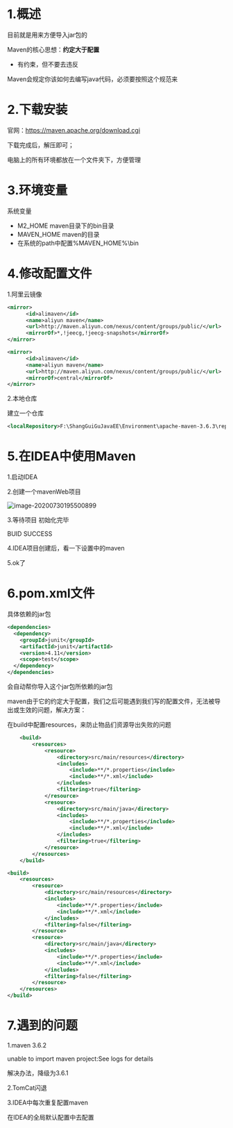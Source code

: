 # 1.概述

目前就是用来方便导入jar包的

Maven的核心思想：**约定大于配置**

- 有约束，但不要去违反

Maven会规定你该如何去编写java代码，必须要按照这个规范来

# 2.下载安装

官网：https://maven.apache.org/download.cgi

下载完成后，解压即可；

电脑上的所有环境都放在一个文件夹下，方便管理

# 3.环境变量

系统变量

- M2_HOME  maven目录下的bin目录
- MAVEN_HOME maven的目录
- 在系统的path中配置%MAVEN_HOME%\bin

# 4.修改配置文件

1.阿里云镜像

```xml
<mirror>
      <id>alimaven</id>
      <name>aliyun maven</name>
      <url>http://maven.aliyun.com/nexus/content/groups/public/</url>
      <mirrorOf>*,!jeecg,!jeecg-snapshots</mirrorOf>
</mirror>
```

```xml
<mirror>
      <id>alimaven</id>
      <name>aliyun maven</name>
      <url>http://maven.aliyun.com/nexus/content/groups/public/</url>
      <mirrorOf>central</mirrorOf>
</mirror>
```



2.本地仓库

建立一个仓库

```xml
<localRepository>F:\ShangGuiGuJavaEE\Environment\apache-maven-3.6.3\repository</localRepository>
```

# 5.在IDEA中使用Maven

1.启动IDEA

2.创建一个mavenWeb项目

![image-20200730195500899](C:\Users\123\AppData\Roaming\Typora\typora-user-images\image-20200730195500899.png)

3.等待项目 初始化完毕

BUID SUCCESS

4.IDEA项目创建后，看一下设置中的maven

5.ok了



# 6.pom.xml文件

具体依赖的jar包

```xml
<dependencies>
  <dependency>
    <groupId>junit</groupId>
    <artifactId>junit</artifactId>
    <version>4.11</version>
    <scope>test</scope>
  </dependency>
</dependencies>
```

会自动帮你导入这个jar包所依赖的jar包



maven由于它的约定大于配置，我们之后可能遇到我们写的配置文件，无法被导出或生效的问题，解决方案：

在build中配置resources，来防止物品们资源导出失败的问题

```xml
    <build>
        <resources>
            <resource>
                <directory>src/main/resources</directory>
                <includes>
                    <include>**/*.properties</include>
                    <include>**/*.xml</include>
                </includes>
                <filtering>true</filtering>
            </resource>
            <resource>
                <directory>src/main/java</directory>
                <includes>
                    <include>**/*.properties</include>
                    <include>**/*.xml</include>
                </includes>
                <filtering>true</filtering>
            </resource>
        </resources>
    </build>
```

```xml
<build>
    <resources>
        <resource>
            <directory>src/main/resources</directory>
            <includes>
                <include>**/*.properties</include>
                <include>**/*.xml</include>
            </includes>
            <filtering>false</filtering>
        </resource>
        <resource>
            <directory>src/main/java</directory>
            <includes>
                <include>**/*.properties</include>
                <include>**/*.xml</include>
            </includes>
            <filtering>false</filtering>
        </resource>
    </resources>
</build>
```
# 7.遇到的问题

1.maven  3.6.2

unable to import maven project:See logs for details

解决办法，降级为3.6.1

2.TomCat闪退

3.IDEA中每次重复配置maven

在IDEA的全局默认配置中去配置



